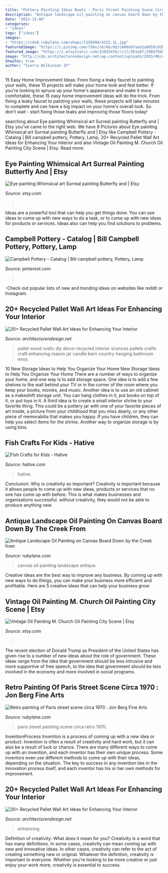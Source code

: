 ```yaml
---
title: "Pottery Painting Ideas Bowls - Paris Street Painting Scene Circa Retro 1970"
description: "Antique landscape oil painting on canvas board down by the creek from"
date: "2022-12-06"
categories:
- "ideas"
tags: ["ideas"]
images:
- "https://cdn0.rubylane.com/shops/1356998/4152.1L.jpg"
featuredImage: "https://i.pinimg.com/736x/c6/66/dd/c666ddfaad1a0055c95b66b4f0773d07.jpg"
featured_image: "https://i.etsystatic.com/22035476/r/il/361e07/2984794864/il_fullxfull.2984794864_k6ml.jpg"
image: "http://cdn.architecturendesign.net/wp-content/uploads/2015/06/AD-Pallet-Wall-Art-16.jpg"
ShowToc: true
author: "Sierra Wilkinson IV"
---
```



15 Easy Home Improvement Ideas: From fixing a leaky faucet to painting your walls, these 15 projects will make your home look and feel better.
If you're looking to spruce up your home's appearance and make it more comfortable, these 15 easy home improvement ideas will do the trick. From fixing a leaky faucet to painting your walls, these projects will take minutes to complete and can have a big impact on your home's overall look. So don't wait - start fixing those leaks and improving those floors today!

	

		
searching about Eye painting Whimsical art Surreal painting Butterfly and | Etsy you've came to the right web. We have 8 Pictures about Eye painting Whimsical art Surreal painting Butterfly and | Etsy like Campbell Pottery - Catalog | Bill campbell pottery, Pottery, Lamp, 20+ Recycled Pallet Wall Art Ideas for Enhancing Your Interior and also Vintage Oil Painting M. Church Oil Painting City Scene | Etsy. Read more:
		
    
## Eye Painting Whimsical Art Surreal Painting Butterfly And | Etsy

<img loading=lazy src="https://i.etsystatic.com/22035476/r/il/361e07/2984794864/il_fullxfull.2984794864_k6ml.jpg" onerror="this.onerror=null;this.src='https://tse1.mm.bing.net/th?id=OIP.7PXgzHlkdpVHBGEWSOp-eAHaJ_&amp;pid=15.1';" alt="Eye painting Whimsical art Surreal painting Butterfly and | Etsy">

_Source: etsy.com_

>. 

	

Ideas are a powerful tool that can help you get things done. You can use ideas to come up with new ways to do a task, or to come up with new ideas for products or services. Ideas also can help you find solutions to problems.

    
## Campbell Pottery - Catalog | Bill Campbell Pottery, Pottery, Lamp

<img loading=lazy src="https://i.pinimg.com/736x/c6/66/dd/c666ddfaad1a0055c95b66b4f0773d07.jpg" onerror="this.onerror=null;this.src='https://tse1.mm.bing.net/th?id=OIP.zvYw9SGW8nZVAKTLXz7AywAAAA&amp;pid=15.1';" alt="Campbell Pottery - Catalog | Bill campbell pottery, Pottery, Lamp">

_Source: pinterest.com_

>. 

	

-Check out popular lists of new and trending ideas on websites like reddit or Instagram.

    
## 20+ Recycled Pallet Wall Art Ideas For Enhancing Your Interior

<img loading=lazy src="http://cdn.architecturendesign.net/wp-content/uploads/2015/06/AD-Pallet-Wall-Art-16.jpg" onerror="this.onerror=null;this.src='https://tse1.mm.bing.net/th?id=OIP.DOnRNRgOuLXt9IxNSFn-eAHaJ4&amp;pid=15.1';" alt="20+ Recycled Pallet Wall Art Ideas for Enhancing Your Interior">

_Source: architecturendesign.net_

>pallet wood rustic diy decor recycled interior sconces pallets crafts craft enhancing mason jar candle barn country hanging bathroom easy. 

	

10 New Storage Ideas to Help You Organize Your Home
New Storage Ideas to Help You Organize Your Home
There are a number of ways to organize your home, and one way is to add storage space. One idea is to add a few shelves to the wall behind your TV or in the corner of the room where you keep your books, movies, and music. Another idea is to use an old cabinet as a makeshift storage unit. You can hang clothes in it, put books on top of it, or put toys in it. A third idea is to create a small interior shrine to your favorite thing. This could be a pottery jar with one of your favorite pieces of art inside, a picture from your childhood that you miss dearly, or any other piece of memorabilia that makes you happy. If you have children, they can help you select items for the shrine. Another way to organize storage is by using bins.

    
## Fish Crafts For Kids - Hative

<img loading=lazy src="http://hative.com/wp-content/uploads/2015/01/fish-crafts/6-fish-crafts-for-kids.jpg" onerror="this.onerror=null;this.src='https://tse3.mm.bing.net/th?id=OIP.UBFQOjozlXsYe8alVAVqEwHaLH&amp;pid=15.1';" alt="Fish Crafts for Kids - Hative">

_Source: hative.com_

>hative. 

	

Conclusion: Why is creativity so important?
Creativity is important because it allows people to come up with new ideas, products or services that no one has come up with before. This is what makes businesses and organizations successful. without creativity, they would not be able to produce anything new.

    
## Antique Landscape Oil Painting On Canvas Board Down By The Creek From

<img loading=lazy src="https://cdn0.rubylane.com/shops/1356998/4152.1L.jpg" onerror="this.onerror=null;this.src='https://tse1.mm.bing.net/th?id=OIP.7KaD3rRiqIPTPtThw4gifwD6D6&amp;pid=15.1';" alt="Antique Landscape Oil Painting on Canvas Board Down by the Creek from">

_Source: rubylane.com_

>canvas oil painting landscape antique. 

	

Creative ideas are the best way to improve any business. By coming up with new ways to do things, you can make your business more efficient and profitable. Here are 5 creative ideas that can help your business grow: 

    
## Vintage Oil Painting M. Church Oil Painting City Scene | Etsy

<img loading=lazy src="https://i.etsystatic.com/6107986/r/il/300502/412089333/il_fullxfull.412089333_gkuj.jpg" onerror="this.onerror=null;this.src='https://tse4.mm.bing.net/th?id=OIP.4_ZCDLA4m2Cl705uEnsfEgHaFj&amp;pid=15.1';" alt="Vintage Oil Painting M. Church Oil Painting City Scene | Etsy">

_Source: etsy.com_

>. 

	

The recent election of Donald Trump as President of the United States has given rise to a number of new ideas about the role of government. These ideas range from the idea that government should be less intrusive and more supportive of free speech, to the idea that government should be less involved in the economy and more involved in social programs.

    
## Retro Painting Of Paris Street Scene Circa 1970‏ : Jon Berg Fine Arts

<img loading=lazy src="https://cdn0.rubylane.com/_pod/item/230729/JB02801/Retro-painting-Paris-street-scene-circa-full-4o-2048-51-f.jpg" onerror="this.onerror=null;this.src='https://tse2.mm.bing.net/th?id=OIP.SIrGp_i_Zc-sRiTsDf1rMwHaGW&amp;pid=15.1';" alt="Retro painting of Paris street scene circa 1970‏ : Jon Berg Fine Arts">

_Source: rubylane.com_

>paris street painting scene circa retro 1970. 

	

InventionProcess
Invention is a process of coming up with a new idea or product. Invention is often a result of creativity and hard work, but it can also be a result of luck or chance. There are many different ways to come up with an invention, and each inventor has their own unique process. Some inventors even use different methods to come up with their ideas, depending on the situation. The key to success in any invention lies in the innovation process itself, and each inventor has his or her own methods for improvement.

    
## 20+ Recycled Pallet Wall Art Ideas For Enhancing Your Interior

<img loading=lazy src="https://cdn.architecturendesign.net/wp-content/uploads/2015/06/AD-Pallet-Wall-Art-20.jpg" onerror="this.onerror=null;this.src='https://tse1.mm.bing.net/th?id=OIP.qmvGSoMFNI_DEIH-u0OUHQHaJ4&amp;pid=15.1';" alt="20+ Recycled Pallet Wall Art Ideas for Enhancing Your Interior">

_Source: architecturendesign.net_

>enhancing. 

	

Definition of creativity: What does it mean for you?
Creativity is a word that has many definitions. In some cases, creativity can mean coming up with new and innovative ideas. In other cases, creativity can refer to the act of creating something new or original. Whatever the definition, creativity is important to everyone. Whether you're looking to be more creative or just enjoy your work more, creativity is essential to success.

